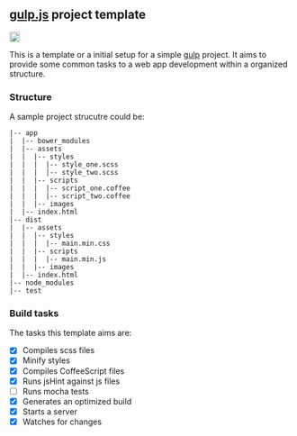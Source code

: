 ## [gulp.js](http://gulpjs.com/) project template
<a href="http://badge.fury.io/js/gulp-project-template"><img src="https://badge.fury.io/js/gulp-project-template@2x.png" alt="NPM version" height="18"></a>

This is a template or a initial setup for a simple [gulp](http://gulpjs.com/) project. It aims to provide some common tasks to a web app development within a organized structure.

### Structure

A sample project strucutre could be:

```
|-- app
|  |-- bower_modules
|  |-- assets
|  |  |-- styles
|  |  |  |-- style_one.scss
|  |  |  |-- style_two.scss
|  |  |-- scripts
|  |  |  |-- script_one.coffee
|  |  |  |-- script_two.coffee
|  |  |-- images
|  |-- index.html
|-- dist
|  |-- assets
|  |  |-- styles
|  |  |  |-- main.min.css
|  |  |-- scripts
|  |  |  |-- main.min.js
|  |  |-- images
|  |-- index.html
|-- node_modules
|-- test
```

### Build tasks

The tasks this template aims are:

- [x] Compiles scss files
- [x] Minify styles
- [x] Compiles CoffeeScript files
- [x] Runs jsHint against js files
- [ ] Runs mocha tests
- [x] Generates an optimized build 
- [x] Starts a server
- [x] Watches for changes